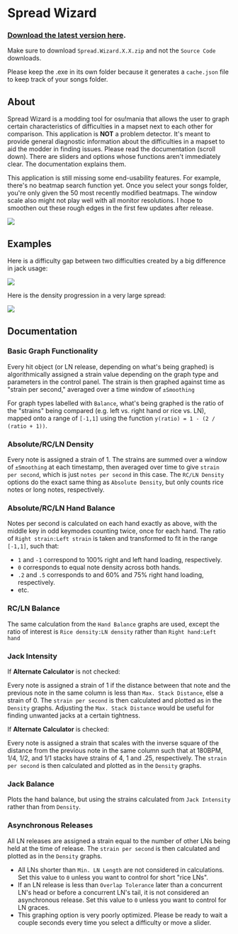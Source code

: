 # Spread Wizard

### [Download the latest version here](http://github.com/sinanates17/Huggeds-Mania-Spread-Wizard/releases/latest). 
Make sure to download `Spread.Wizard.X.X.zip` and not the `Source Code` downloads.

Please keep the .exe in its own folder because it generates a `cache.json` file to keep track of your songs folder.

## About
  Spread Wizard is a modding tool for osu!mania that allows the user to graph certain characteristics of difficulties in a mapset next to each other for comparison.
  This application is **NOT** a problem detector. It's meant to provide general diagnostic information about the difficulties in a mapset to aid the modder in finding issues.
  Please read the documentation (scroll down). There are sliders and options whose functions aren't immediately clear. The documentation explains them.

  This application is still missing some end-usability features. For example, there's no beatmap search function yet. Once you select your songs folder, you're only given the 50 most recently modified beatmaps. The window scale also might not play well with all monitor resolutions. I hope to smoothen out these rough edges in the first few updates after release.

  ![](https://media1.tenor.com/m/F-LgB1xTebEAAAAd/look-at-this-graph-nickelback.gif)

## Examples
Here is a difficulty gap between two difficulties created by a big difference in jack usage:

  ![](https://hugged.s-ul.eu/2nzse1tE)

Here is the density progression in a very large spread:

  ![](https://hugged.s-ul.eu/ZIrYg8bF)

## Documentation

### Basic Graph Functionality
Every hit object (or LN release, depending on what's being graphed) is algorithmically assigned a strain value depending on the graph type and parameters in the control panel. The strain is then graphed against time as "strain per second," averaged over a time window of `±Smoothing`

For graph types labelled with `Balance`, what's being graphed is the ratio of the "strains" being compared (e.g. left vs. right hand or rice vs. LN), mapped onto a range of `[-1,1]` using the function `y(ratio) = 1 - (2 / (ratio + 1))`.

### Absolute/RC/LN Density
Every note is assigned a strain of 1. The strains are summed over a window of `±Smoothing` at each timestamp, then averaged over time to give `strain per second`, which is just `notes per second` in this case.
The `RC/LN Density` options do the exact same thing as `Absolute Density`, but only counts rice notes or long notes, respectively.

### Absolute/RC/LN Hand Balance
Notes per second is calculated on each hand exactly as above, with the middle key in odd keymodes counting twice, once for each hand. The ratio of `Right strain:Left strain` is taken and transformed to fit in the range `[-1,1]`, such that:
  - `1` and `-1` correspond to 100% right and left hand loading, respectively.
  - `0` corresponds to equal note density across both hands.
  - `.2` and `.5` corresponds to and 60% and 75% right hand loading, respectively.
  - etc.

### RC/LN Balance
The same calculation from the `Hand Balance` graphs are used, except the ratio of interest is `Rice density:LN density` rather than `Right hand:Left hand`

### Jack Intensity
If **Alternate Calculator** is not checked:

Every note is assigned a strain of 1 if the distance between that note and the previous note in the same column is less than `Max. Stack Distance`, else a strain of 0. The `strain per second` is then calculated and plotted as in the `Density` graphs.
Adjusting the `Max. Stack Distance` would be useful for finding unwanted jacks at a certain tightness.
  
If **Alternate Calculator** is checked:

Every note is assigned a strain that scales with the inverse square of the distance from the previous note in the same column such that at 180BPM, 1/4, 1/2, and 1/1 stacks have strains of 4, 1 and .25, respectively. The `strain per second` is then calculated and plotted as in the `Density` graphs.

### Jack Balance
Plots the hand balance, but using the strains calculated from `Jack Intensity` rather than from `Density`.

### Asynchronous Releases
All LN releases are assigned a strain equal to the number of other LNs being held at the time of release. The `strain per second` is then calculated and plotted as in the `Density` graphs.
  - All LNs shorter than `Min. LN Length` are not considered in calculations. Set this value to `0` unless you want to control for short "rice LNs".
  - If an LN release is less than `Overlap Tolerance` later than a concurrent LN's head or before a concurrent LN's tail, it is not considered an asynchronous release. Set this value to `0` unless you want to control for LN graces.
  - This graphing option is very poorly optimized. Please be ready to wait a couple seconds every time you select a difficulty or move a slider.

